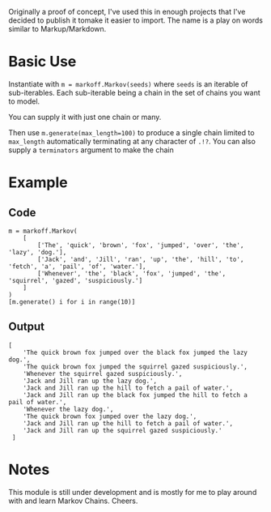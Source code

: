 Originally a proof of concept, I've used this in enough projects that I've decided to publish it tomake it easier to import.
The name is a play on words similar to Markup/Markdown.

# Basic Use #

Instantiate with `m = markoff.Markov(seeds)` where `seeds` is an iterable of sub-iterables. Each sub-iterable being a chain in the set of chains you want to model.

You can supply it with just one chain or many.

Then use `m.generate(max_length=100)` to produce a single chain limited to `max_length` automatically terminating at any character of `.!?`.
You can also supply a `terminators` argument to make the chain

# Example #

## Code ##

```
m = markoff.Markov(
	[
		['The', 'quick', 'brown', 'fox', 'jumped', 'over', 'the', 'lazy', 'dog.'],
		['Jack', 'and', 'Jill', 'ran', 'up', 'the', 'hill', 'to', 'fetch', 'a', 'pail', 'of', 'water.'],
		['Whenever', 'the', 'black', 'fox', 'jumped', 'the', 'squirrel', 'gazed', 'suspiciously.']
	]
)
[m.generate() i for i in range(10)]
```

## Output ##


```
[
	'The quick brown fox jumped over the black fox jumped the lazy dog.',
	'The quick brown fox jumped the squirrel gazed suspiciously.',
	'Whenever the squirrel gazed suspiciously.',
	'Jack and Jill ran up the lazy dog.',
	'Jack and Jill ran up the hill to fetch a pail of water.',
	'Jack and Jill ran up the black fox jumped the hill to fetch a pail of water.',
	'Whenever the lazy dog.',
	'The quick brown fox jumped over the lazy dog.',
	'Jack and Jill ran up the hill to fetch a pail of water.',
	'Jack and Jill ran up the squirrel gazed suspiciously.'
 ]
```

# Notes #

This module is still under development and is mostly for me to play around with and learn Markov Chains. Cheers.